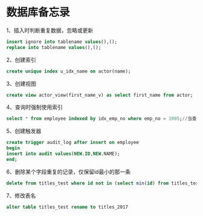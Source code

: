 # 数据库备忘录

1、插入时判断重复数据，忽略或更新

```sql
insert ignore into tablename values(),();
replace into tablename values(),();
```

2、创建索引

```sql
create unique index u_idx_name on actor(name);
```

3、创建视图

```sql
create view actor_view(first_name_v) as select first_name from actor;
```

4、查询时强制使用索引

```sql
select * from employee indexed by idx_emp_no where emp_no = 1005;//当查询编号为1005的记录时强制使用索引
```

5、创建触发器

```sql
create trigger audit_log after insert on employee
begin 
insert into audit values(NEW.ID,NEW.NAME);
end;
```

6、删除某个字段重复的记录，仅保留id最小的那一条

```sql
delete from titles_test where id not in (select min(id) from titles_test group by emp_no)
```

7、修改表名

```sql
alter table titles_test rename to titles_2017
```
